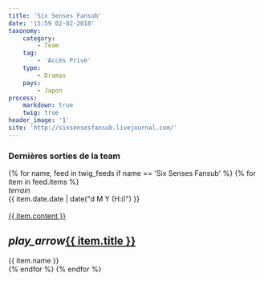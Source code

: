 ```yaml
---
title: 'Six Senses Fansub'
date: '15:59 02-02-2018'
taxonomy:
    category:
        - Team
    tag:
        - 'Accès Privé'
    type:
        - Dramas
    pays:
        - Japon
process:
    markdown: true
    twig: true
header_image: '1'
site: 'http://sixsensesfansub.livejournal.com/'
---
```


<div class="gap"></div>
<h3>Dernières sorties de la team</h3>



<div class="row">
{% for name, feed in twig_feeds if name == 'Six Senses Fansub' %}
{% for item in feed.items %}
<div class="col s12 m6 l4 xl3">
<div class="card">
<span class="top-icon"><i class="material-icons">terrain</i></span>
<div class="rssincl-itemdate">{{ item.date.date | date("d M Y (H:i)") }}</div><br>
<a href="{{ item.url }}" target="_blank"><div class="item-image">{{ item.content }}</div></a>
 <h2 class="truncate"><i class="tiny material-icons">play_arrow</i><a href="{{ item.url }}" target="_blank">{{ item.title }}</a></h2>
<div class="rssincl-itemfeedtitle">{{ item.name }}</div>
</div>
</div>
{% endfor %}
{% endfor %}
</div>